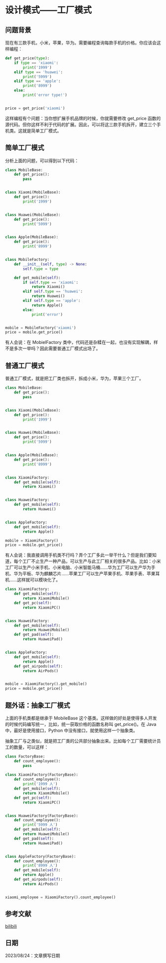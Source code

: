 # 设计模式——工厂模式

## 问题背景

现在有三款手机，小米，苹果，华为。需要编程查询每款手机的价格。你应该会这样编程：

```python
def get_price(type):
    if type == 'xiaomi':
        print('1999')
    elif type == 'huawei':
        print('5999')
    elif type == 'apple':
        print('8999')
    else:
        print('error type!')


price = get_price('xiaomi')
```

这样编程有个问题：当你想扩展手机品牌的时候，你就需要修改 get_price 函数的源代码。但你这样不利于代码的扩展。因此，可以将这三款手机拆开，建立三个手机类。这就是简单工厂模式。

## 简单工厂模式

分析上面的问题，可以得到以下代码：

```python
class MobileBase:
    def get_price():
        pass


class Xiaomi(MobileBase):
    def get_price():
        print('1999')


class Huawei(MobileBase):
    def get_price():
        print('5999')


class Apple(MobileBase):
    def get_price():
        print('8999')


class MobileFactory:
    def __init__(self, type) -> None:
        self.type = type

    def get_mobile(self):
        if self.type == 'xiaomi':
            return Xiaomi()
        elif self.type == 'huawei':
            return Huawei()
        elif self.type == 'apple':
            return Apple()
        else:
            print('error')


mobile = MobileFactory('xiaomi')
price = mobile.get_price()
```

有人会说：在 MobielFactory 类中，代码还是杂糅在一起，也没有实现解耦，样不是多次一举吗？因此需要普通工厂模式出场了。

## 普通工厂模式

普通工厂模式，就是把工厂类也拆开，拆成小米，华为，苹果三个工厂。

```python
class MobileBase:
    def get_price():
        pass


class Xiaomi(MobileBase):
    def get_price():
        print('1999')


class Huawei(MobileBase):
    def get_price():
        print('5999')


class Apple(MobileBase):
    def get_price():
        print('8999')


class XiaomiFactory:
    def get_mobile(self):
        return Xiaomi()


class HuaweiFactory:
    def get_mobile(self):
        return Huawei()


class AppleFactory:
    def get_mobile(self):
        return Apple()

mobile = XiaomiFactory()
price = mobile.get_price()
```

有人会说：我直接调用手机类不行吗？弄个工厂多此一举干什么？但是我们要知道，每个工厂不止生产一种产品，可以生产与此工厂相关的很多产品。比如：小米工厂可以生产小米手机、小米电脑、小米智能马桶……华为工厂可以生产华为手机、华为平板、华为麒麟芯片……苹果工厂可以生产苹果手机、苹果手表、苹果耳机……这样就可以模块化了。

```python
class XiaomiFactory:
    def get_mobile(self):
        return XiaomiMobile()
    def get_pc(self):
        return XiaomiPC()


class HuaweiFactory:
    def get_mobile(self):
        return HuaweiMobile()
    def get_pad(self):
        return HuaweiPad()


class AppleFactory:
    def get_mobile(self):
        return Apple()
    def get_airpods(self):
        return AirPods()


mobile = XiaomiFactory().get_mobile()
price = mobile.get_price()
```

## 题外话：抽象工厂模式

上面的手机类都是继承于 MobileBase 这个基类。这样做的好处是使得多人开发的时候代码编写统一，比如，统一获取价格的函数名称叫 get_price()。在 Java 中，最好是使用接口，Python 中没有接口，就使用这样一个抽象类。

抽象工厂与之类似，就是把工厂类的公共部分抽象出来。比如每个工厂需要统计员工的数量，可以这样：

```python
class FactoryBase:
    def count_employee():
        pass
  
class XiaomiFactory(FactoryBase):
    def count_employee():
        print('1999 人')
    def get_mobile(self):
        return XiaomiMobile()
    def get_pc(self):
        return XiaomiPC()


class HuaweiFactory(FactoryBase):
    def count_employee():
        print('5999 人')
    def get_mobile(self):
        return HuaweiMobile()
    def get_pad(self):
        return HuaweiPad()


class AppleFactory(FactoryBase):
    def count_employee():
        print('8999 人')
    def get_mobile(self):
        return Apple()
    def get_airpods(self):
        return AirPods()


xiaomi_employee = XiaomiFactory().count_employee()
```

## 参考文献

[bilibili](https://www.bilibili.com/video/BV1hM411V7Mk/?spm_id_from=333.788&vd_source=da7944bcc998e29818ec76ea9c6f1f47)

## 日期

2023/08/24：文章撰写日期
